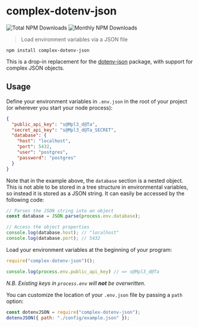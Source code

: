 # complex-dotenv-json

![Total NPM Downloads](https://img.shields.io/npm/dt/complex-dotenv-json.svg?label=total%20downloads)
![Monthly NPM Downloads](https://img.shields.io/npm/dm/complex-dotenv-json?label=monthly%20downloads)

> Load environment variables via a JSON file

```shell
npm install complex-dotenv-json
```

This is a drop-in replacement for the [dotenv-json](https://www.npmjs.com/package/dotenv-json) package, with support for complex JSON objects.

## Usage

Define your environment variables in `.env.json` in the root of your project (or wherever you start your node process):

```json
{
  "public_api_key": "s@Mpl3_d@Ta",
  "secret_api_key": "s@Mpl3_d@Ta_SECRET",
  "database": {
    "host": "localhost",
    "port": 5432,
    "user": "postgres",
    "password": "postgres"
  }
}
```

Note that in the example above, the `database` section is a nested object. This is not able to be stored in a tree structure in environmental variables, so instead it is stored as a JSON string. It can easily be accessed by the following code:

```js
// Parses the JSON string into an object
const database = JSON.parse(process.env.database);

// Access the object properties
console.log(database.host); // "localhost"
console.log(database.port); // 5432
```

Load your environment variables at the beginning of your program:

```js
require("complex-dotenv-json")();

console.log(process.env.public_api_key) // => s@Mpl3_d@Ta
```

_N.B. Existing keys in `process.env` will **not** be overwritten._

You can customize the location of your `.env.json` file by passing a `path` option:

```js
const dotenvJSON = require("complex-dotenv-json");
dotenvJSON({ path: "./config/example.json" });
```
